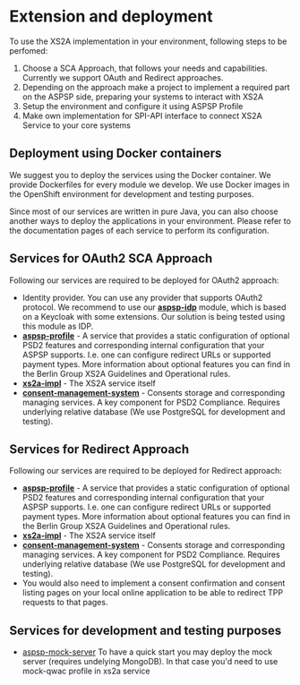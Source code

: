# Extension and deployment

To use the XS2A implementation in your environment, following steps to be perfomed:
1. Choose a SCA Approach, that follows your needs and capabilities. Currently we support OAuth and Redirect approaches.
2. Depending on the approach make a project to implement a required part on the ASPSP side, preparing your systems to interact with XS2A
3. Setup the environment and configure it using ASPSP Profile
4. Make own implementation for SPI-API interface to connect XS2A Service to your core systems

## Deployment using Docker containers

We suggest you to deploy the services using the Docker container. We provide Dockerfiles for every module we develop.
We use Docker images in the OpenShift environment for development and testing purposes.

Since most of our services are written in pure Java, you can also choose another ways to deploy the applications in your environment.
Please refer to the documentation pages of each service to perform its configuration.

## Services for OAuth2 SCA Approach
Following our services are required to be deployed for OAuth2 approach:
* Identity provider. You can use any provider that supports OAuth2 protocol. We recommend to use our **[aspsp-idp](../aspsp-idp/README.md)** module, which is based on a Keycloak with some extensions. Our solution is being tested using this module as IDP.
* **[aspsp-profile](../aspsp-profile/README.md)** - A service that provides a static configuration of optional PSD2 features and corresponding internal configuration that your ASPSP supports. I.e. one can configure redirect URLs or supported payment types.
More information about optional features you can find in the Berlin Group XS2A Guidelines and Operational rules.
* **[xs2a-impl](../xs2a-impl/README.md)** - The XS2A service itself
* **[consent-management-system](../consent-management-system/README.md)** - Consents storage and corresponding managing services. A key component for PSD2 Compliance.
Requires underlying relative database (We use PostgreSQL for development and testing).

## Services for Redirect Approach
Following our services are required to be deployed for Redirect approach:
* **[aspsp-profile](../aspsp-profile/README.md)** - A service that provides a static configuration of optional PSD2 features and corresponding internal configuration that your ASPSP supports. I.e. one can configure redirect URLs or supported payment types.
More information about optional features you can find in the Berlin Group XS2A Guidelines and Operational rules.
* **[xs2a-impl](../xs2a-impl/README.md)** - The XS2A service itself
* **[consent-management-system](../consent-management-system/README.md)** - Consents storage and corresponding managing services. A key component for PSD2 Compliance.
Requires underlying relative database (We use PostgreSQL for development and testing).
* You would also need to implement a consent confirmation and consent listing pages on your local online application to be able to redirect TPP requests to that pages.

## Services for development and testing purposes
* [aspsp-mock-server](../aspsp-mock-server/README.md) To have a quick start you may deploy the mock server (requires undelying MongoDB). In that case you'd need to use mock-qwac profile in xs2a service


